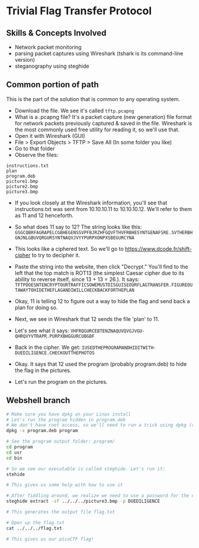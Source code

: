 # Trivial Flag Transfer Protocol

## Skills & Concepts Involved
- Network packet monitoring
- parsing packet captures using Wireshark (tshark is its command-line version)
- steganography using steghide

## Common portion of path
This is the part of the solution that is common to any operating system.

- Download the file. We see it's called `tftp.pcapng`
- What is a .pcapng file? It's a packet capture (new generation) file format for network packets previously captured & saved in the file. Wireshark is the most commonly used free utility for reading it, so we'll use that.
- Open it with Wireshark (GUI)
- File > Export Objects > TFTP > Save All (In some folder you like)
- Go to that folder
- Observe the files:

```
instructions.txt
plan
program.deb
picture1.bmp
picture2.bmp
picture3.bmp
```

- If you look closely at the Wireshark information, you'll see that instructions.txt was sent from 10.10.10.11 to 10.10.10.12. We'll refer to them as 11 and 12 henceforth.
- So what does 11 say to 12? The string looks like this: `GSGCQBRFAGRAPELCGBHEGENSSVPFBJRZHFGQVFTHVFRBHESYNTGENAFSRE.SVTHERBHGNJNLGBUVQRGURSYNTNAQVJVYYPURPXONPXSBEGURCYNA`
- This looks like a ciphered text. So we'll go to https://www.dcode.fr/shift-cipher to try to decipher it.
- Paste the string into the website, then click "Decrypt." You'll find to the left that the top match is ROT13 (the simplest Caesar cipher due to its ability to reverse itself, since 13 + 13 = 26.). It says: `TFTPDOESNTENCRYPTOURTRAFFICSOWEMUSTDISGUISEOURFLAGTRANSFER.FIGUREOUTAWAYTOHIDETHEFLAGANDIWILLCHECKBACKFORTHEPLAN`

- Okay, 11 is telling 12 to figure out a way to hide the flag and send back a plan for doing so.

- Next, we see in Wireshark that 12 sends the file 'plan' to 11.

- Let's see what it says: `VHFRQGURCEBTENZNAQUVQVGJVGU-QHRQVYVTRAPR.PURPXBHGGURCUBGBF`

- Back in the cipher. We get: `IUSEDTHEPROGRAMANDHIDITWITH-DUEDILIGENCE.CHECKOUTTHEPHOTOS`

- Okay. It says that 12 used the program (probably program.deb) to hide the flag in the pictures.

- Let's run the program on the pictures.

## Webshell branch

```bash
# Make sure you have dpkg on your Linux install
# Let's run the program hidden in program.deb
# We don't have root access, so we'll need to run a trick using dpkg (credit to Freeman)
dpkg -x program.deb program

# See the program output folder: program/
cd program
cd usr
cd bin

# So we see our executable is called steghide. Let's run it:
stehide

# This gives us some help with how to use it

# After fiddling around, we realize we need to use a password for the extraction of some hidden phrase from a picture. We try a bunch of pictures, using the password hint in the plan called 'DUEDILIGENCE' 
steghide extract -sf ../../../picture3.bmp -p DUEDILIGENCE

# This generates the output file flag.txt

# Open up the flag.txt
cat ../../../flag.txt

# This gives us our picoCTF flag!
```
